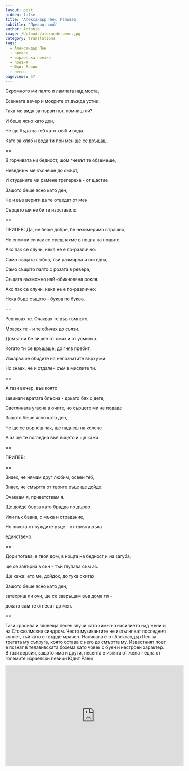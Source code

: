```yaml
---
layout: post
hidden: false
title: 'Александър Пен: Изповед'
subtitle: 'Превод: мой'
author: Antonia
image: /Uploads/alexanderpenn.jpg
category: translations
tags:
  - Александър Пен
  - превод
  - израелска поезия
  - поезия
  - Юдит Равиц
  - песен
pageviews: 57
---
```

Скромното ми палто и лампата над моста,

Есенната вечер и мокрите от дъжда устни:

Така ме видя за първи път, помниш ли?

И беше ясно като ден,

Че ще бъда за теб като хляб и вода.

Като за хляб и вода ти при мен ще се връщаш.

\==

В горчивата ни бедност, щом гневът те обземеше,

Неведнъж ме кълнеше до смърт,

И студените ми рамене трепереха - от щастие.

Защото беше ясно като ден,

Че и във вериги да те отведат от мен

Сърцето ми не би те изоставило.

\==

ПРИПЕВ: Да, не беше добре, бе незимеримо страшно,

Но спомни си как се срещнахме в нощта на нощите.

Ако пак се случи, нека не е по-различно:

Само същата любов, тъй размирна и оскъдна,

Само същото палто с розата в ревера,

Същата възможно най-обикновена рокля.

Ако пак се случи, нека не е по-различно:

Нека бъде същото - буква по буква.

\==

Ревнувах те. Очаквах те във тъмното,

Мразех те - и те обичах до сълзи.

Домът ни бе лишен от смях и от усмивка.

Когато ти се връщаше, до гняв пребит,

Изкарваше обидите на непознатите върху ми.

Но знаех, че и отдалеч съм в мислите ти.

\==

А тази вечер, във която

завинаги вратата блъсна - докато бях с дете,

Светлината угасна в очите, но сърцето ми не подаде

Защото беше ясно като ден,

Че ще се върнеш пак, ще паднеш на колене

А аз ще те погледна във лицето и ще кажа:

\==

ПРИПЕВ:

\==

Знаех, че нямам друг любим, освен теб,

Знаех, че смъртта от твоите ръце ще дойде.

Очаквам я, приветствам я.

Ще дойде бърза като брадва по дърво

Или пък бавна, с мъка и страдание,

Но никога от чуждите ръце - от твоята ръка

единствено.

\==

Дори тогава, в твоя дом, в нощта на бедност и на загуба,

ще се завърна в сън - тъй глупава съм аз.

Ще кажа: ето ме, дойдох, до тука скитах,

Защото беше ясно като ден,

затвориш ли очи, ще се завръщам във дома ти -

докато сам те отнесат до мен.

\==

Тази красива и зловеща песен звучи като химн на насилието над жени и на Стокхолмския синдром. Често музикантите не изпълняват последния куплет, тъй като е твърде мрачен. Написана е от Александър Пен за третата му съпруга, която остава с него до смъртта му. Известният поет е познат в телавивската бохема като човек с буен и нестроен характер. В тази версия, защото има и други, песента е изпята от жена - една от големите израелски певици Юдит Рави\

<iframe width="560" height="315" src="https://www.youtube.com/embed/IigX21DCiuo" frameborder="0" allow="accelerometer; autoplay; encrypted-media; gyroscope; picture-in-picture" allowfullscreen></iframe>
